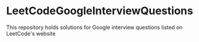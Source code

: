 # LeetCodeGoogleInterviewQuestions
This repository holds solutions for Google interview questions listed on LeetCode's website
